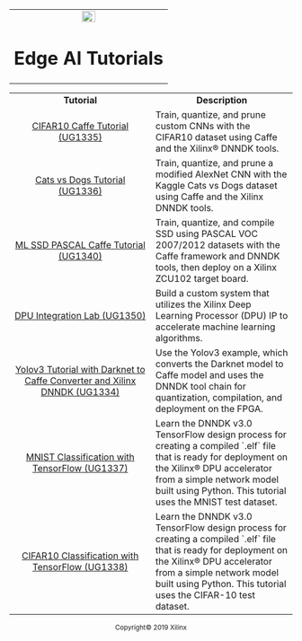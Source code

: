 <table width="100%">
  <tr width="100%">
    <td align="center"><img src="https://www.xilinx.com/content/dam/xilinx/imgs/press/media-kits/corporate/xilinx-logo.png" width="30%"/><h1>Edge AI Tutorials</h1>
    </td>
 </tr>
 </table>

 <table style="width:100%">
 <tr>
 <td width="50%" align="center"><b>Tutorial</b></td>
 <td width="50%" align="center"><b>Description</b></td>
 </tr>
 <tr>
 <td align="center"><a href="docs/ML-CIFAR10-Caffe">CIFAR10 Caffe Tutorial (UG1335)</a></td>
 <td>Train, quantize, and prune custom CNNs with the CIFAR10 dataset using Caffe and the Xilinx® DNNDK tools.</td>
 </tr> <tr>
 <td align="center"><a href="docs/CATSvsDOGs">Cats vs Dogs Tutorial (UG1336)</a></td>
 <td>Train, quantize, and prune a modified AlexNet CNN with the Kaggle Cats vs Dogs dataset using Caffe and the Xilinx DNNDK tools.</td>
 </tr>
 <tr>
 <td align="center"><a href="docs/ML-SSD-PASCAL">ML SSD PASCAL Caffe Tutorial (UG1340)</a></td>
 <td>Train, quantize, and compile SSD using PASCAL VOC 2007/2012 datasets with the Caffe framework and DNNDK tools, then deploy on a Xilinx ZCU102 target board.</td>
 </tr>
 <tr>
 <td align="center"><a href="docs/DPU-Integration">DPU Integration Lab (UG1350)</a></td>
 <td>Build a custom system that utilizes the Xilinx Deep Learning Processor (DPU) IP to accelerate machine learning algorithms.</td>
 </tr>
 <tr>
 <td align="center"><a href="docs/Darknet-Caffe-Conversion">Yolov3 Tutorial with Darknet to Caffe Converter and Xilinx DNNDK (UG1334)</a></td>
 <td>
Use the Yolov3 example, which converts the Darknet model to Caffe model and uses the DNNDK tool chain for quantization, compilation, and deployment on the FPGA.</td>
 </tr>
 <tr>
 <td align="center"><a href="docs/MNIST_tf">MNIST Classification with TensorFlow (UG1337)</a></td>
 <td>
Learn the DNNDK v3.0 TensorFlow design process for creating a compiled `.elf` file that is ready for deployment on the Xilinx&reg; DPU accelerator from a simple network model built using Python. This tutorial uses the MNIST test dataset.</td>
 </tr><tr>
 <td align="center"><a href="docs/CIFAR10_tf">CIFAR10 Classification with TensorFlow (UG1338)</a></td>
 <td>
Learn the DNNDK v3.0 TensorFlow design process for creating a compiled `.elf` file that is ready for deployment on the Xilinx&reg; DPU accelerator from a simple network model built using Python. This tutorial uses the CIFAR-10 test dataset.</td>
 </tr>
 </table>

<p align="center"><sup>Copyright&copy; 2019 Xilinx</sup></p>
